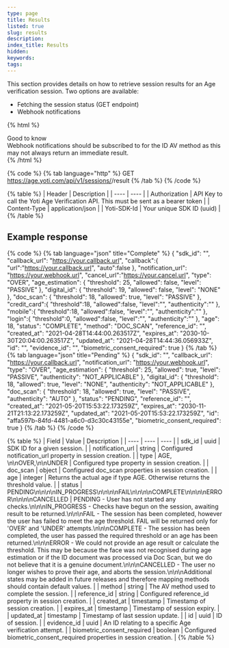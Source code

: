 ```yaml
---
type: page
title: Results
listed: true
slug: results
description: 
index_title: Results
hidden: 
keywords: 
tags: 
---
```


This section provides details on how to retrieve session results for an Age verification session. Two options are available:

- Fetching the session status (GET endpoint)
- Webhook notifications

{% html %}
<div class="alert-GTK">
    <div class="alert-title" id="GTK">
        Good to know
    </div>
    <div class="alert-text">
     Webhook notifications should be subscribed to for the ID AV method as this may not always return an immediate result.
    </div>
</div>
{% /html %}

{% code %}
{% tab language="http" %}
GET https://age.yoti.com/api/v1/sessions/<session-id>/result
{% /tab %}
{% /code %}

{% table %}
| Header | Description | 
| ---- | ---- | 
| Authorization | API Key to call the Yoti Age Verification API. This must be sent as a bearer token | 
| Content-Type | application/json | 
| Yoti-SDK-Id | Your unique SDK ID (uuid) | 
{% /table %}

## Example response

{% code %}
{% tab language="json" title="Complete" %}
{
    "sdk_id": "<uuid>",
    "callback_url": "https://your.callback.url",
    "callback":{
      "url":"https://your.callback.url",
      "auto":false
   },
    "notification_url": "https://your.webhook.url",
    "cancel_url":"https://your.cancel.url",
    "type": "OVER",
    "age_estimation": {
        "threshold": 25,
        "allowed": false,
        "level": "PASSIVE"
    },
    "digital_id": {
        "threshold": 19,
        "allowed": false,
        "level": "NONE"
    },
    "doc_scan": {
        "threshold": 18,
        "allowed": true,
        "level": "PASSIVE"
    },
    "credit_card":{
      "threshold":18,
      "allowed":false,
      "level":"",
      "authenticity":""
   },
   "mobile":{
      "threshold":18,
      "allowed":false,
      "level":"",
      "authenticity":""
   },
   "login":{
      "threshold":0,
      "allowed":false,
      "level":"",
      "authenticity":""
   },
    "age": 18,
    "status": "COMPLETE",
    "method": "DOC_SCAN",
    "reference_id": "",
    "created_at": "2021-04-28T14:44:00.263517Z",
    "expires_at": "2030-10-30T20:04:00.263517Z",
    "updated_at": "2021-04-28T14:44:36.056933Z",
    "id": "<uuid>",
    "evidence_id": "<uuid>",
    "biometric_consent_required": true
}
{% /tab %}
{% tab language="json" title="Pending" %}
{
    "sdk_id": "<uuid>",
    "callback_url": "https://your.callback.url",
    "notification_url": "https://your.webhook.url",
    "type": "OVER",
    "age_estimation": {
        "threshold": 25,
        "allowed": true,
        "level": "PASSIVE",
        "authenticity": "NOT_APPLICABLE"
    },
    "digital_id": {
        "threshold": 18,
        "allowed": true,
        "level": "NONE",
        "authenticity": "NOT_APPLICABLE"
    },
    "doc_scan": {
        "threshold": 18,
        "allowed": true,
        "level": "PASSIVE",
        "authenticity": "AUTO"
    },
    "status": "PENDING",
    "reference_id": "",
    "created_at": "2021-05-20T15:53:22.173259Z",
    "expires_at": "2030-11-21T21:13:22.173259Z",
    "updated_at": "2021-05-20T15:53:22.173259Z",
    "id": "affa597b-84fd-4481-a6c0-d3c30c43155e",
    "biometric_consent_required": true
}
{% /tab %}
{% /code %}

{% table %}
| Field | Value | Description | 
| ---- | ---- | ---- | 
| sdk_id | uuid | SDK ID for a given session. | 
| notification_url | string | Configured notification_url property in session creation. | 
| type | AGE, \n\nOVER,\n\nUNDER | Configured type property in session creation. | 
| doc_scan | object | Configured doc_scan properties in session creation. | 
| age | integer | Returns the actual age if type AGE. Otherwise returns the threshold value. | 
| status | PENDING\n\n\n\nIN_PROGRESS\n\n\n\nFAIL\n\n\n\nCOMPLETE\n\n\n\nERROR\n\n\n\nCANCELLED | PENDING - User has not started any checks.\n\n\nIN_PROGRESS - Checks have begun on the session, awaiting result to be returned.\n\n\nFAIL - The session has been completed, however the user has failed to meet the age threshold. FAIL will be returned only for 'OVER' and 'UNDER' attempts.\n\n\nCOMPLETE - The session has been completed, the user has passed the required threshold or an age has been returned.\n\n\nERROR - We could not provide an age result or calculate the threshold. This may be because the face was not recognised during age estimation or if the ID document was processed via Doc Scan, but we do not believe that it is a genuine document.\n\n\nCANCELLED - The user no longer wishes to prove their age, and aborts the session.\n\n\nAdditional states may be added in future releases and therefore mapping methods should contain default values. | 
| method | string | The AV method used to complete the session. | 
| reference_id | string | Configured reference_id property in session creation. | 
| created_at | timestamp | Timestamp of session creation. | 
| expires_at | timestamp | Timestamp of session expiry. | 
| updated_at | timestamp | Timestamp of last session update. | 
| id | uuid | ID of session. | 
| evidence_id | uuid | An ID relating to a specific Age verification attempt. | 
| biometric_consent_required | boolean | Configured biometric_consent_required properties in session creation. | 
{% /table %}